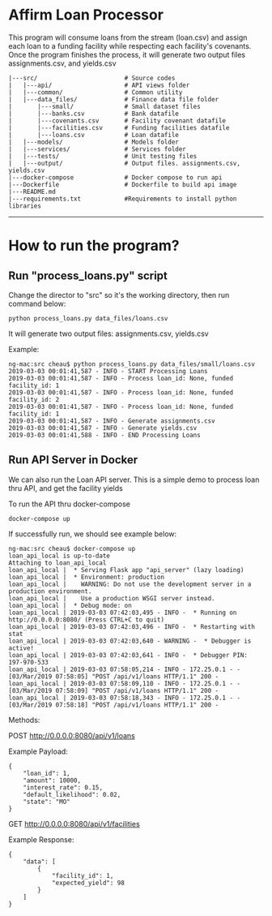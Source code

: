 # Affirm Loan Processor

This program will consume loans from the stream (loan.csv) and assign each loan to a funding facility while
respecting each facility's covenants. Once the program finishes the process, it will generate two output files
assignments.csv, and yields.csv


```
|---src/                        # Source codes      
|   |---api/                    # API views folder   
|   |---common/                 # Common utility    
|   |---data_files/             # Finance data file folder
|       |---small/              # Small dataset files
|       |---banks.csv           # Bank datafile
|       |---covenants.csv       # Facility covenant datafile
|       |---facilities.csv      # Funding facilities datafile
|       |---loans.csv           # Loan datafile
|   |---models/                 # Models folder
|   |---services/               # Services folder
|   |---tests/                  # Unit testing files
|   |---output/                 # Output files. assignments.csv, yields.csv
|---docker-compose              # Docker compose to run api
|---Dockerfile                  # Dockerfile to build api image
|---README.md                   
|---requirements.txt            #Requirements to install python libraries
```

------------------------

# How to run the program?

## Run "process_loans.py" script

Change the director to "src" so it's the working directory, then run command below:

```
python process_loans.py data_files/loans.csv

```

It will generate two output files: assignments.csv, yields.csv


Example:

```
ng-mac:src cheau$ python process_loans.py data_files/small/loans.csv
2019-03-03 00:01:41,587 - INFO - START Processing Loans
2019-03-03 00:01:41,587 - INFO - Process loan_id: None, funded facility_id: 1
2019-03-03 00:01:41,587 - INFO - Process loan_id: None, funded facility_id: 2
2019-03-03 00:01:41,587 - INFO - Process loan_id: None, funded facility_id: 1
2019-03-03 00:01:41,587 - INFO - Generate assignments.csv
2019-03-03 00:01:41,587 - INFO - Generate yields.csv
2019-03-03 00:01:41,588 - INFO - END Processing Loans

```


## Run API Server in Docker

We can also run the Loan API server. This is a simple demo to process loan thru API, and get the facility yields

To run the API thru docker-compose

```
docker-compose up

```


If successfully run, we should see example below:

```
ng-mac:src cheau$ docker-compose up
loan_api_local is up-to-date
Attaching to loan_api_local
loan_api_local |  * Serving Flask app "api_server" (lazy loading)
loan_api_local |  * Environment: production
loan_api_local |    WARNING: Do not use the development server in a production environment.
loan_api_local |    Use a production WSGI server instead.
loan_api_local |  * Debug mode: on
loan_api_local | 2019-03-03 07:42:03,495 - INFO -  * Running on http://0.0.0.0:8080/ (Press CTRL+C to quit)
loan_api_local | 2019-03-03 07:42:03,496 - INFO -  * Restarting with stat
loan_api_local | 2019-03-03 07:42:03,640 - WARNING -  * Debugger is active!
loan_api_local | 2019-03-03 07:42:03,641 - INFO -  * Debugger PIN: 197-970-533
loan_api_local | 2019-03-03 07:58:05,214 - INFO - 172.25.0.1 - - [03/Mar/2019 07:58:05] "POST /api/v1/loans HTTP/1.1" 200 -
loan_api_local | 2019-03-03 07:58:09,110 - INFO - 172.25.0.1 - - [03/Mar/2019 07:58:09] "POST /api/v1/loans HTTP/1.1" 200 -
loan_api_local | 2019-03-03 07:58:18,343 - INFO - 172.25.0.1 - - [03/Mar/2019 07:58:18] "POST /api/v1/loans HTTP/1.1" 200 -

```

Methods:

POST  http://0.0.0.0:8080/api/v1/loans

Example Payload:
```
{
    "loan_id": 1,
    "amount": 10000,
    "interest_rate": 0.15,
    "default_likelihood": 0.02,
    "state": "MO"
}

```


GET http://0.0.0.0:8080/api/v1/facilities


Example Response:

```
{
    "data": [
        {
            "facility_id": 1,
            "expected_yield": 98
        }
    ]
}

```




